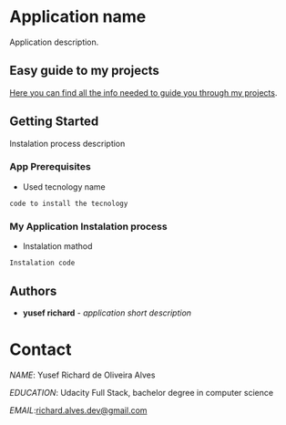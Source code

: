 
# Application name

Application description.

## Easy guide to my projects

[Here you can find all the info needed to guide you through my projects](https://github.com/yusefrich/WIKI--my-profile-guide/wiki "my profile guide").
## Getting Started

Instalation process description

### App Prerequisites

* Used tecnology name

```
code to install the tecnology
```

### My Application Instalation process

* Instalation mathod

```
Instalation code
```

## Authors


* **yusef richard** - *application short description*



# Contact

 *NAME*: Yusef Richard de Oliveira Alves <p>
 *EDUCATION*: Udacity Full Stack, bachelor degree in computer science <p>
 *EMAIL*:richard.alves.dev@gmail.com <p>
